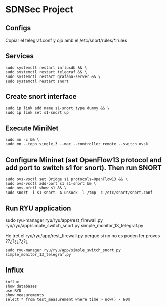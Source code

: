 # SDNSec Project

## Configs

Copiar el telegraf.conf y ojo amb el /etc/snort/rules/*.rules

## Services

```
sudo systemctl restart influxdb && \
sudo systemctl restart telegraf && \
sudo systemctl restart grafana-server && \
sudo systemctl restart snort
```

## Create snort interface

```
sudo ip link add name s1-snort type dummy && \
sudo ip link set s1-snort up
```

## Execute MiniNet

```
sudo mn -c && \
sudo mn --topo single,3 --mac --controller remote --switch ovsk
```
## Configure Mininet (set OpenFlow13 protocol and add port to switch s1 for snort). Then run SNORT

```
sudo ovs-vsctl set Bridge s1 protocols=OpenFlow13 && \
sudo ovs-vsctl add-port s1 s1-snort && \
sudo ovs-ofctl show s1 && \
sudo snort -i s1-snort -A unsock -l /tmp -c /etc/snort/snort.conf
```

## Run RYU application

sudo ryu-manager ryu/ryu/app/rest_firewall.py ryu/ryu/app/simple_switch_snort.py simple_monitor_13_telegraf.py

He tret el ryu/ryu/app/rest_firewall.py perquè si no no es poden fer proves ??¿?¿¿?¿?¿

```
sudo ryu-manager ryu/ryu/app/simple_switch_snort.py simple_monitor_13_telegraf.py
```

## Influx

```
influx
show databases
use RYU
show measurements
select * from test_measurement where time > now() - 60m
```
